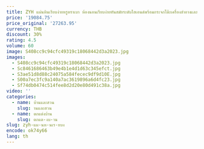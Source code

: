 ```yaml
---
title: ZYH แผ่นหินเรียบง่ายหรูหราเบา ห้องนอนเรียบง่ายทันสมัยระดับไฮเอนด์พร้อมกระจกโต๊ะเครื่องสําอางและเก้าอี้
price: '19084.75'
price_original: '27263.95'
currency: THB
discount: 30%
rating: 4.5
volume: 60
image: S408cc9c94cfc49319c18068442d3a2023.jpg
images:
  - S408cc9c94cfc49319c18068442d3a2023.jpg
  - Sc8461686463b49e4b1e4d1d63c345efct.jpg
  - S3ae51d8d88c24075a584fecec9df9d10E.jpg
  - S00a7ec3fc9a140a7ac3619896a6d4fc23.jpg
  - Sf74db0474c514fee8d2d20e80d491c38a.jpg
video: ''
categories:
  - name: บ้านและสวน
    slug: านและสวน
  - name: ตกแต่งบ้าน
    slug: ตกแต-งบ-าน
slug: zyh-แผ-นห-นเร-ยบง
encode: ok74y66
lang: th
---
```

  